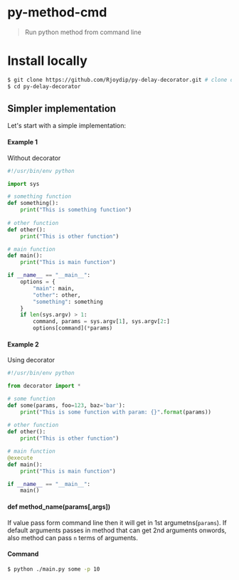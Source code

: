 # py-method-cmd
> Run python method from command line

# Install locally

```sh
$ git clone https://github.com/Rjoydip/py-delay-decorator.git # clone or fork
$ cd py-delay-decorator
```

## Simpler implementation

Let's start with a simple implementation:

#### Example 1

Without decorator

```python
#!/usr/bin/env python

import sys

# something function
def something():
    print("This is something function")
    
# other function
def other():
    print("This is other function")

# main function
def main():
    print("This is main function")

if __name__ == "__main__":
    options = {
        "main": main,
        "other": other,
        "something": something
    }
    if len(sys.argv) > 1:
        command, params = sys.argv[1], sys.argv[2:]
        options[command](*params)
```

#### Example 2

Using decorator

```python
#!/usr/bin/env python

from decorator import *

# some function
def some(params, foo=123, baz='bar'):
    print("This is some function with param: {}".format(params))
    
# other function
def other():
    print("This is other function")

# main function
@execute
def main():
    print("This is main function")

if __name__ == "__main__":
    main()
```

#### def method_name(params[,args])

If value pass form command line then it will get in 1st argumetns(`params`). If default arguments passes in method that can get 2nd arguments onwords, also method can pass `n` terms of arguments.

#### Command

```sh
$ python ./main.py some -p 10
```